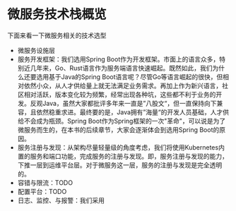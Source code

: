 # 微服务技术栈概览

下面来看一下微服务相关的技术选型

* 微服务设施层
 * 服务开发框架：我们选用Spring Boot作为开发框架。市面上的语言众多，特别近几年来，Go、Rust语言作为服务端语言快速崛起。既然如此，我们为什么还要选用基于Java的Spring Boot语言呢？尽管Go等语言崛起的很快，但相对依然小众，从人才供给量上就无法满足业务需求。再加上作为新兴语言，社区相对活跃，版本变化较为频繁，经常出现各种坑，这些都不利于业务的开发。反观Java，虽然大家都批评多年来一直是”八股文“，但一直保持向下兼容，且依然稳重求进。最终要的是，Java拥有”海量“的开发人员基础，人才供给不会成为瓶颈。Spring Boot作为Spring框架的一次"革命"，可以说是为了微服务而生的，在本书的后续章节，大家会逐渐体会到选用Spring Boot的原因。
 * 服务注册与发现：从架构尽量轻量级的角度考虑，我们将使用Kubernetes内置的服务和端口功能，完成服务的注册与发现。即，服务注册与发现的能力，下推一层到运维平台层。对于微服务这一层，服务的注册与发现是完全透明的。
 * 容错与限流：TODO
 * 配置平台：TODO
 * 日志、监控、与报警：我们采用

